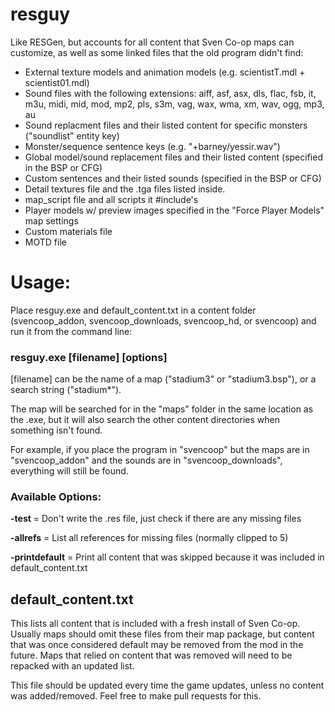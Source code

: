# resguy
Like RESGen, but accounts for all content that Sven Co-op maps can customize, as well as some linked files that the old program didn't find:

- External texture models and animation models (e.g. scientistT.mdl + scientist01.mdl)
- Sound files with the following extensions:
	aiff, asf, asx, dls, flac, fsb, it, m3u, midi, mid, mod, 
	mp2, pls, s3m, vag, wax, wma, xm, wav, ogg, mp3, au
- Sound replacment files and their listed content for specific monsters ("soundlist" entity key)
- Monster/sequence sentence keys (e.g. "+barney/yessir.wav")
- Global model/sound replacement files and their listed content (specified in the BSP or CFG)
- Custom sentences and their listed sounds (specified in the BSP or CFG)
- Detail textures file and the .tga files listed inside.
- map_script file and all scripts it #include's
- Player models w/ preview images specified in the "Force Player Models" map settings
- Custom materials file
- MOTD file

# Usage:

Place resguy.exe and default_content.txt in a content folder (svencoop_addon, svencoop_downloads, svencoop_hd, or svencoop) and run it from the command line:

### resguy.exe [filename] [options]

[filename] can be the name of a map ("stadium3" or "stadium3.bsp"), or a search string ("stadium*").

The map will be searched for in the "maps" folder in the same location as the .exe, but it will also search the other content directories when something isn't found. 

For example, if you place the program in "svencoop" but the maps are in "svencoop_addon" and the sounds are in "svencoop_downloads", everything will still be found.

### Available Options:

**-test** = Don't write the .res file, just check if there are any missing files

**-allrefs** = List all references for missing files (normally clipped to 5)

**-printdefault** = Print all content that was skipped because it was included in default_content.txt

## default_content.txt

This lists all content that is included with a fresh install of Sven Co-op. Usually maps should omit these files from their map package, but content that was once considered default may be removed from the mod in the future. Maps that relied on content that was removed will need to be repacked with an updated list.

This file should be updated every time the game updates, unless no content was added/removed. Feel free to make pull requests for this.
